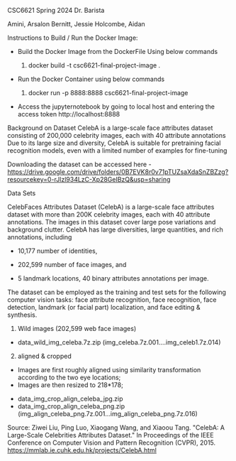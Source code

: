 CSC6621 Spring 2024
Dr. Barista

Amini, Arsalon
Bernitt, Jessie
Holcombe, Aidan

Instructions to Build / Run the Docker Image:

- Build the Docker Image from the DockerFile Using below commands

  1. docker build -t csc6621-final-project-image .

- Run the Docker Container using below commands

  1. docker run -p 8888:8888 csc6621-final-project-image

- Access the jupyternotebook by going to local host and entering the access token
  http://localhost:8888

Background on Dataset
CelebA is a large-scale face attributes dataset consisting of 200,000 celebrity images, each with 40 attribute annotations
Due to its large size and diversity, CelebA is suitable for pretraining facial recognition models, even with a limited number of examples for fine-tuning

Downloading the dataset can be accessed here - https://drive.google.com/drive/folders/0B7EVK8r0v71pTUZsaXdaSnZBZzg?resourcekey=0-rJlzl934LzC-Xp28GeIBzQ&usp=sharing

Data Sets

CelebFaces Attributes Dataset (CelebA) is a large-scale face attributes dataset with more than 200K celebrity images, each with 40 attribute annotations. The images in this dataset cover large pose variations and background clutter. CelebA has large diversities, large quantities, and rich annotations, including

- 10,177 number of identities,

- 202,599 number of face images, and

- 5 landmark locations, 40 binary attributes annotations per image.

The dataset can be employed as the training and test sets for the following computer vision tasks: face attribute recognition, face recognition, face detection, landmark (or facial part) localization, and face editing & synthesis.


1. Wild images (202,599 web face images)

- data_wild_img_celeba.7z.zip (img_celeba.7z.001....img_celeb1.7z.014)

2. aligned & cropped

- Images are first roughly aligned using similarity transformation according to the two eye locations;
- Images are then resized to 218\*178;

* data_img_crop_align_celeba_jpg.zip
* data_img_crop_align_celeba_png.zip (img_align_celeba_png.7z.001...img_align_celeba_png.7z.016)

Source:
Ziwei Liu, Ping Luo, Xiaogang Wang, and Xiaoou Tang. "CelebA: A Large-Scale Celebrities Attributes Dataset." In Proceedings of the IEEE Conference on Computer Vision and Pattern Recognition (CVPR), 2015. https://mmlab.ie.cuhk.edu.hk/projects/CelebA.html
